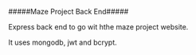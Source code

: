 #####Maze Project Back End#####

Express back end to go wit hthe maze project website.

It uses mongodb, jwt and bcrypt.
